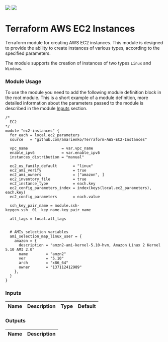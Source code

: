 <p align="left">
    <a href="https://developer.hashicorp.com/terraform/downloads" alt="Terraform">
    <img src="https://img.shields.io/badge/terraform-%3E%3D1.2-blueviolet" /></a>
    <a href="https://opensource.org/licenses/MIT" alt="License">
    <img src="https://img.shields.io/github/license/amarienko/Terraform-AWS-EC2-Instances?color=yellow" /></a>
</p>

# Terraform AWS EC2 Instances
Terraform module for creating AWS EC2 instances. This module is designed to provide the ability to create instances of various types, according to the specified parameters.

The module supports the creation of instances of two types `Linux` and `Windows`. 

<h3 id="usage">Module Usage</h3>

To use the module you need to add the following module definition block in the root module. This is a short example of a module definition, more detailed information about the parameters passed to the module is described in the module [Inputs](#inputs) section.

```hcl
/*
  EC2
*/
module "ec2-instances" {
  for_each = local.ec2_parameters
  source   = "github.com/amarienko/Terraform-AWS-EC2-Instances"

  vpc_name               = var.vpc_name
  enable_ipv6            = var.enable_ipv6
  instances_distribution = "manual"

  ec2_os_family_default       = "linux"
  ec2_ami_verify              = true
  ec2_ami_owners              = ["amazon", ]
  ec2_inventory_file          = true
  ec2_instance_type           = each.key
  ec2_config_parameters_index = index(keys(local.ec2_parameters), each.key)
  ec2_config_parameters       = each.value

  ssh_key_pair_name = module.ssh-keygen.ssh__01__key_name.key_pair_name

  all_tags = local.all_tags


  # AMIs selection variables
  ami_selection_map_linux_user = {
    amazon = {
      description = "amzn2-ami-kernel-5.10-hvm, Amazon Linux 2 Kernel 5.10 AMI 2.0"
      name        = "amzn2"
      ver         = "5.10"
      arch        = "x86_64"
      owner       = "137112412989"
    },
  }
}
```

<h3 id="inputs">Inputs</h3>

| Name | Description | Type | Default |
|------|-------------|:------:|:---------:|

<h3 id="outputs">Outputs</h3>

| Name | Description |
|------|-------------|
